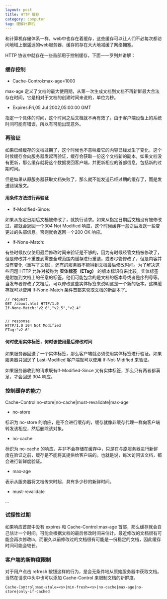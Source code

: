 ```yaml
---
layout: post
title: HTTP 缓存
category: computer
tag: 理解计算机
---
```


和计算机存储体系一样，web中也存在着缓存，这些缓存可以让人们不必每次都访问地域上很遥远的web服务器，缓存的存在大大地减缓了网络拥塞。

HTTP 协议中就存在一些首部用于控制缓存，下面一一罗列并讲解：

### 缓存控制

+ Cache-Control:max-age=1000

max-age 定义了文档的最大使用期，从第一次生成文档到文档不再新鲜最大合法存在时间，它是相对于文档的创建时间来说的，单位为秒。

+ Expires:Fri,05 Jul 2002,05:00:00 GMT

指定一个具体的时间，这个时间之后文档就不再有效了。由于客户端设备上的系统时间可能有错误，所以有可能出现意外。

### 再验证

如果已经缓存的文档过期了，这个时候也不意味着它的内容已经发生了变化，这个时候缓存会向服务器发起再验证，缓存会获取一份这个文档新的副本，如果文档没有更新，那么缓存就将这个数据发回客户端，并更新相应的首部信息，包括新的过期时间。

但是如果从原服务器获取文档失败了，那么就不能发送已经过期的缓存了，而是发送错误报文。

#### 用条件方法进行再验证

+ If-Modified-Since:<date>

如果从指定日期后文档被修改了，就执行请求。如果从指定日期后文档没有被修改过，那就会返回一个304 Not Modified 响应，这个时候缓存一般之后发送一些变更过的头部信息。否则就会返回一个200 OK 响应。

+ If-None-Match:<tags>

有些时候仅仅使用最后修改时间来验证是不够的，因为有时候经管文档被修改了，但是修改并不重要到需要全球范围内缓存进行重装，或者尽管修改了，但是内容并没有变化（重写了文档），还有的服务器不能得到文档最后修改时间。为了解决这些问题 HTTP 允许对被称为 **实体标签（ETag）** 的版本标识符来比较。实体标签是附加到文档上的任意的标签。他们可能包含的是文档的版本号或者是序列号等。当发布者修改了文档后，可以修改这些实体标签来说明这是一个新的版本。这样缓存就可以使用 If-None-Match 条件首部来获取文档的新副本了。

```
// request
GET /about.html HTTP/1.0
If-None-Match:"v2.6","v2.5","v2.4"


// response
HTTP/1.0 304 Not Modified
ETag:"v2.6"
```

#### 何时使用实体标签，何时该使用最后修改时间

如果服务器回送了一个实体标签，那么客户端就必须使用实体标签进行验证。如果服务器只回送了 Last-Modified 客户端就可以使用 If-Not-Midified 来验证。

如果服务器收到的请求既有If-Modified-Since 又有实体标签，那么只有两者都满足，才会回送 304 响应。


### 控制缓存的能力

Cache-Control:no-store|no-cache|must-revalidate|max-age

+ no-store

标识为 no-store 的响应，是不会进行缓存的，缓存就像非缓存代理一样向客户端转发该相应，然后删除该对象。

+ no-cache

标识为 no-cache 的响应，并非不会存储在缓存中，只是在与原服务器进行新鲜度在验证之前，缓存是不能将其提供给客户端的。也就是说，每次访问该文档，都会进行新鲜度验证。

+ max-age

表示从服务器将文档传来时起，具有多少秒的新鲜时间。

+ must-revalidate

...

### 试探性过期

如果响应首部中没有 expires 和 Cache-Control:max-age 首部，那么缓存就会自己估计一个时间。可能会根据文档的最后修改时间来估计。最近修改的文档很有可能会再次修改ia，而很久以前修改过的文档很有可能是一份稳定的文档，因此缓存时间可能会较长。

### 客户端的新鲜度限制

对于用户点击 refresh 按钮这样的行为，是会无条件地从原始服务器中获取文档。当然在请求中头中也可以添加 Cache-Control 来限制文档的新鲜度。

```
Cache-Control:max-stale=<s>|min-fresh=<s>|no-cache|max-age|no-store|only-if-cached
```
